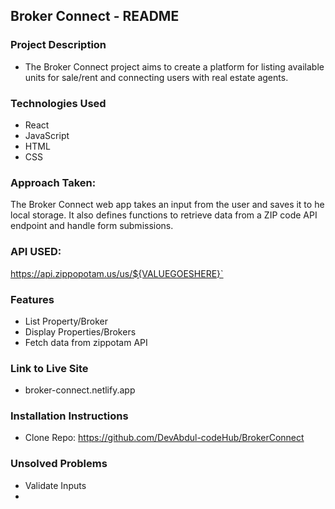 ## Broker Connect - README

### Project Description

- The Broker Connect project aims to create a platform for listing available units for sale/rent and connecting users with real estate agents.

### Technologies Used

- React
- JavaScript
- HTML
- CSS

### Approach Taken:

The Broker Connect web app takes an input from the user and saves it to he local storage. It also defines functions to retrieve data from a ZIP code API endpoint and handle form submissions.

### API USED:

https://api.zippopotam.us/us/${VALUEGOESHERE}`

### Features

- List Property/Broker
- Display Properties/Brokers
- Fetch data from zippotam API

### Link to Live Site

- broker-connect.netlify.app

### Installation Instructions

- Clone Repo: https://github.com/DevAbdul-codeHub/BrokerConnect

### Unsolved Problems

- Validate Inputs
-
